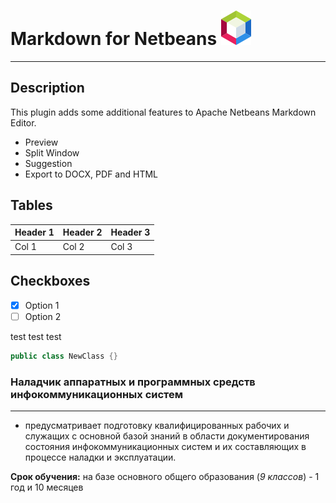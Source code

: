 # Markdown for Netbeans ![Description Here](https://raw.githubusercontent.com/moacirrf/netbeans-markdown/main/images/nblogo48x48.png)

***

## Description
This plugin adds some additional features to Apache Netbeans Markdown Editor.
- Preview
- Split Window
- Suggestion
- Export to DOCX, PDF and HTML

## Tables

| Header 1 | Header 2 |  Header 3 |
|----------|----------|-----------|
|   Col 1  |   Col 2  |   Col 3   |

## Checkboxes

- [x] Option 1
- [ ] Option 2

test test test

```java
public class NewClass {}
```

### Наладчик аппаратных и программных средств инфокоммуникационных систем
---
- предусматривает подготовку квалифицированных рабочих и служащих с основной
базой знаний в области документирования состояния инфокоммуникационных систем и
их составляющих в процессе наладки и эксплуатации.  

**Срок обучения:** на базе основного общего образования (*9 классов*) - 1 год и
10 месяцев
